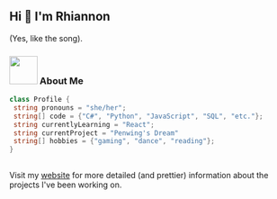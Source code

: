 ## Hi 👋 I'm Rhiannon

(Yes, like the song).

### <img src="https://media2.giphy.com/media/v1.Y2lkPTc5MGI3NjExMHMyN3JlNzl3Ym1uMDVsZDUxNTNkd2QwZjRreHJvbGt1YWY5YTE3cCZlcD12MV9pbnRlcm5hbF9naWZfYnlfaWQmY3Q9Zw/1r1SwzvgghcNW/giphy.gif" width="50"> About Me
 ```csharp
 class Profile {
  string pronouns = "she/her";
  string[] code = {"C#", "Python", "JavaScript", "SQL", "etc."};
  string currentlyLearning = "React";
  string currentProject = "Penwing's Dream"
  string[] hobbies = {"gaming", "dance", "reading"};
}
	
 ```

Visit my <a href="https://rhiannonlau.github.io">website<a> for more detailed (and prettier) information about the projects I've been working on.
